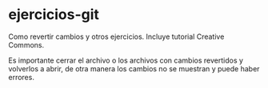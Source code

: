 # ejercicios-git
 Como revertir cambios y otros ejercicios. Incluye tutorial Creative Commons.

Es importante cerrar el archivo o los archivos con cambios revertidos y volverlos
a abrir, de otra manera los cambios no se muestran y puede haber errores.
